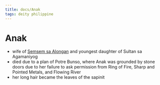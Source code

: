 ```yaml
---
title: docs/Anak
tags: deity philippine
---
```


# Anak
- wife of [Semsem sa Alongan](Semsem%20Sa%20Alongan.md) and youngest daughter of Sultan sa Agamaniyog
- died due to a plan of Potre Bunso, where Anak was grounded by stone doors due to her failure to ask permission from Ring of Fire, Sharp and Pointed Metals, and Flowing River
- her long hair became the leaves of the sapinit